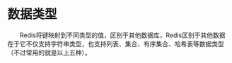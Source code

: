 # 数据类型

&ensp;&ensp;&ensp;&ensp;Redis将键映射到不同类型的值，区别于其他数据库，Redis区别于其他数据在于它不仅支持字符串类型，也支持列表、集合、有序集合、哈希表等数据类型（不过常用的就是以上五种）。

